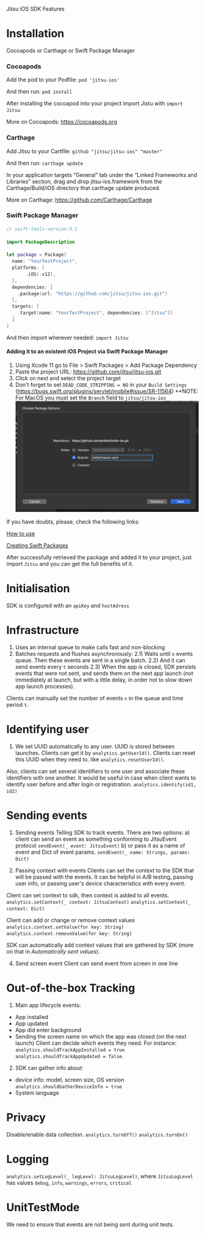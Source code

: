 Jitsu iOS SDK Features
 
 
# Installation
Cocoapods or Carthage or Swift Package Manager

### Cocoapods
Add the pod to your Podfile:
`pod 'jitsu-ios'`

And then run:
`pod install`

After installing the cocoapod into your project import Jistu with
`import Jitsu`

More on Cocoapods: https://cocoapods.org

### Carthage
Add Jitsu to your Cartfile:
`github "jitsu/jitsu-ios" "master"`

And then run:
`carthage update` 

In your application targets “General” tab under the “Linked Frameworks and Libraries” section, drag and drop jitsu-ios.framework from the Carthage/Build/iOS directory that carthage update produced.

More on Carthage: https://github.com/Carthage/Carthage


### Swift Package Manager
``` swift
// swift-tools-version:5.1

import PackageDescription

let package = Package(
  name: "YourTestProject",
  platforms: [
       .iOS(.v12),
  ],
  dependencies: [
    .package(url: "https://github.com/jitsu/jitsu-ios.git")
  ],
  targets: [
    .target(name: "YourTestProject", dependencies: ["Jitsu"])
  ]
)
```
And then import wherever needed: ```import Jitsu```

#### Adding it to an existent iOS Project via Swift Package Manager

1. Using Xcode 11 go to File > Swift Packages > Add Package Dependency
2. Paste the project URL: https://github.com/jitsu/jitsu-ios.git
3. Click on next and select the project target
4. Don't forget to set `DEAD_CODE_STRIPPING = NO` in your `Build Settings` (https://bugs.swift.org/plugins/servlet/mobile#issue/SR-11564)
  **NOTE: For MacOS you must set the `Branch` field to `jitsu/jitsu-ios`
  ![Example](_Gifs/spm-branch.png)

If you have doubts, please, check the following links:

[How to use](https://developer.apple.com/videos/play/wwdc2019/408/)

[Creating Swift Packages](https://developer.apple.com/videos/play/wwdc2019/410/)

After successfully retrieved the package and added it to your project, just import `Jitsu` and you can get the full benefits of it.


# Initialisation
SDK is configured with an `apiKey` and `hostAdress`
 
 
# Infrastructure
1) Uses an internal queue to make calls fast and non-blocking
2) Batches requests and flushes asynchronously:
2.1) Waits until `n` events queue. Then these events are sent in a single batch.
2.2) And it can send events every `t` seconds
2.3) When the app is closed, SDK persists events that were not sent, and sends them on the next app launch (not immediately at launch, but with a little delay, in order not to slow down app launch processes).
 
Clients can manually set the number of events `n` in the queue and time period `t`.
 
 
# Identifying user
1) We set UUID automatically to any user. UUID is stored between launches.
Clients can get it by `analytics.getUserId()`.
Clients can reset this UUID when they need to.
like `analytics.resetUserId()`.
 
Also, clients can set several identifiers to one user and associate these identifiers with one another.
It would be useful in case when client wants to identify user before and after login or registration.
`analytics.identify(id1, id2)`
 
 
# Sending events
1) Sending events
Telling SDK to track events. There are two options:
a) client can send an event as something conforming to JitsuEvent protocol
`sendEvent(_ event: JitsuEvent)`
b) or pass it as a name of event and Dict of event params.
`sendEvent(_ name: Strings, params: Dict)`
 
2) Passing context with events
Clients can set the context to the SDK that will be passed with the events.
It can be helpful in A/B testing, passing user info, or passing user's device characteristics with every event.
 
Client can set context to sdk, then context is added to all events.
`analytics.setContext(_ context: JitsuContext)`
`analytics.setContext(_ context: Dict)`
 
Client can add or change or remove context values
`analytics.context.setValue(for key: String)`
`analytics.context.removeValue(for key: String)`
 
SDK can automatically add context values that are gathered by SDK (more on that in *Automatically sent values*).
 
4) Send screen event
Client can send event from screen in one line
 
 
# Out-of-the-box Tracking
1) Main app lifecycle events:
- App installed
- App updated
- App did enter background
- Sending the screen name on which the app was closed (on the next launch)
Client can decide which events they need.
For instance:
`analytics.shouldTrackAppInstalled = true`
`analytics.shouldTrackAppUpdated = false`.
 
2) SDK can gather info about:
* device info: model, screen size, OS version
`analytics.shouldGatherDeviceInfo = true`
* System language
 
 
# Privacy
Disable/enable data collection.
`analytics.turnOff()`
`analytics.turnOn()`
 
 
# Logging
`analytics.setLogLevel(_ logLevel: JitsuLogLevel)`,
where `JitsuLogLevel` has values `debug`, `info`, `warnings`, `errors`, `critical`
 
 
# UnitTestMode
We need to ensure that events are not being sent during unit tests.
 
